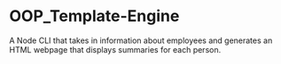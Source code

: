 # OOP_Template-Engine
A Node CLI that takes in information about employees and generates an HTML webpage that displays summaries for each person.
